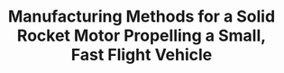---
title: "Manufacturing Methods for a Solid Rocket Motor Propelling a Small, Fast Flight Vehicle"
excerpt: 'Kelly J. Mathesius. "Manufacturing Methods for a Solid Rocket Motor Propelling a Small, Fast Flight Vehicle." MS thesis. Cambridge, Massachusetts: Massachusetts Institute of Technology, June 2019.'
no_html: true
link: https://dspace.mit.edu/handle/1721.1/122377
order: 3
---